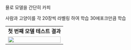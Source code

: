 욜로 모델을 간단히 카피

사람과 고양이를 각 20장씩 라벨링 하여 학습 30에포크만큼 학습

<table>
  <tr>
    <td align="center"><b>첫 번째 모델 테스트 결과</b></td>
  </tr>
  <tr>
    <td><img src="./images/1.png" width="100%"></td>
  </tr>
  </table>
